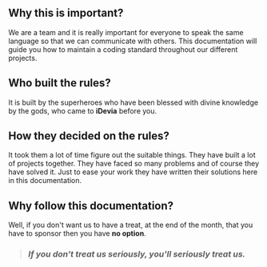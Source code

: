 ## Why this is important?

We are a team and it is really important for everyone to speak the same language so that we can communicate with others. This documentation will guide you how to maintain a coding standard throughout our different projects.

## Who built the rules?

It is built by the superheroes who have been blessed with divine knowledge by the gods, who came to **iDevia** before you.

## How they decided on the rules?

It took them a lot of time figure out the suitable things. They have built a lot of projects together. They have faced so many problems and of course they have solved it. Just to ease your work they have written their solutions here in this documentation.

## Why follow this documentation?

Well, if you don't want us to have a treat, at the end of the month, that you have to sponsor then you have **no option**.

> ### _If you don't treat us seriously, you'll seriously treat us._
